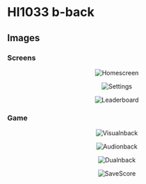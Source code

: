 # HI1033 b-back

## Images

### Screens

<div align="center">

![Homescreen](.readme_assets/homescreen.png)

![Settings](.readme_assets/settings.png)

![Leaderboard](.readme_assets/leaderboard.png)

</div>

### Game

<div align="center">

![Visualnback](.readme_assets/visualnback.png)

![Audionback](.readme_assets/audionback.png)

![Dualnback](.readme_assets/dualnback.png)

![SaveScore](.readme_assets/savescore.png)

</div>
